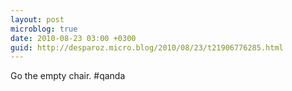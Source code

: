 ```yaml
---
layout: post
microblog: true
date: 2010-08-23 03:00 +0300
guid: http://desparoz.micro.blog/2010/08/23/t21906776285.html
---
```

Go the empty chair. #qanda
